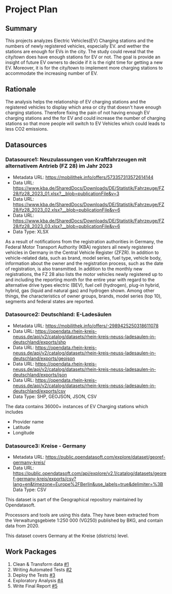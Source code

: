 # Project Plan

## Summary

This projects analyzes Electric Vehicles(EV) Charging stations and the numbers of newly registered vehicles, especially EV. and wether the stations are enough for EVs in the city. The study could reveal that the city/town does have enough stations for EV or not. The goal is provide an insight of future EV owners to decide if it is the right time for getting a new EV. Moreover, it is for the city/town to implement more charging stations to accommodate the increasing number of EV.

## Rationale

The analysis helps the relationship of EV charging stations and the registered vehicles to display which area or city that doesn't have enough charging stations. Therefore fixing the pain of not having enough EV charging stations and the for EV and could increase the number of charging stations so that more people will switch to EV Vehicles which could leads to less CO2 emissions.

## Datasources

<!-- Describe each datasources you plan to use in a section. Use the prefic "DatasourceX" where X is the id of the datasource. -->

### Datasource1: Neuzulassungen von Kraftfahrzeugen mit alternativem Antrieb (FZ 28) im Jahr 2023
* Metadata URL: https://mobilithek.info/offers/573357313572614144
* Data URL: https://www.kba.de/SharedDocs/Downloads/DE/Statistik/Fahrzeuge/FZ28/fz28_2023_01.xlsx?__blob=publicationFile&v=3
* Data URL: https://www.kba.de/SharedDocs/Downloads/DE/Statistik/Fahrzeuge/FZ28/fz28_2023_02.xlsx?__blob=publicationFile&v=6
* Data URL: https://www.kba.de/SharedDocs/Downloads/DE/Statistik/Fahrzeuge/FZ28/fz28_2023_03.xlsx?__blob=publicationFile&v=6
* Data Type: XLSX

As a result of notifications from the registration authorities in Germany, the Federal Motor Transport Authority (KBA) registers all newly registered vehicles in Germany in the Central Vehicle Register (ZFZR). In addition to vehicle-related data, such as brand, model series, fuel type, vehicle body, information about the owner and the registration process, such as the date of registration, is also transmitted. In addition to the monthly new registrations, the FZ 28 also lists the motor vehicles newly registered up to and including the reporting month for the entire year with regard to the alternative drive types electric (BEV), fuel cell (hydrogen), plug-in hybrid, hybrid, gas (liquid and natural gas) and hydrogen shown. Among other things, the characteristics of owner groups, brands, model series (top 10), segments and federal states are reported.


### Datasource2: Deutschland: E-Ladesäulen
* Metadata URL: https://mobilithek.info/offers/-2989425250318611078
* Data URL: https://opendata.rhein-kreis-neuss.de/api/v2/catalog/datasets/rhein-kreis-neuss-ladesaulen-in-deutschland/exports/shp
* Data URL: https://opendata.rhein-kreis-neuss.de/api/v2/catalog/datasets/rhein-kreis-neuss-ladesaulen-in-deutschland/exports/geojson
* Data URL: https://opendata.rhein-kreis-neuss.de/api/v2/catalog/datasets/rhein-kreis-neuss-ladesaulen-in-deutschland/exports/json
* Data URL: https://opendata.rhein-kreis-neuss.de/api/v2/catalog/datasets/rhein-kreis-neuss-ladesaulen-in-deutschland/exports/csv
* Data Type: SHP, GEOJSON, JSON, CSV

The data contains 36000+ instances of EV Charging stations which includes
- Provider name
- Latitude
- Longitude

### Datasource3: Kreise - Germany 
* Metadata URL: https://public.opendatasoft.com/explore/dataset/georef-germany-kreis/
* Data URL: https://public.opendatasoft.com/api/explore/v2.1/catalog/datasets/georef-germany-kreis/exports/csv?lang=en&timezone=Europe%2FBerlin&use_labels=true&delimiter=%3B
Data Type: CSV

This dataset is part of the Geographical repository maintained by Opendatasoft.

Processors and tools are using this data. They have been extracted from the Verwaltungsgebiete 1:250 000 (VG250) published by BKG, and contain data from 2020.

This dataset covers Germany at the Kreise (districts) level.

## Work Packages
<!-- List of work packages ordered sequentially, each pointing to an issue with more details. -->

1. Clean & Transform data [#1][i1]
2. Writing Automated Tests [#2][i2]
3. Deploy the Tests [#3][i3]
3. Exploratory Analysis [#4][i4]
4. Write Final Report [#5][i5]


[i1]: https://github.com/mapleprice/2023-AMSE/issues/1
[i2]: https://github.com/mapleprice/2023-AMSE/issues/2
[i3]: https://github.com/mapleprice/2023-AMSE/issues/3
[i4]: https://github.com/mapleprice/2023-AMSE/issues/4
[i5]: https://github.com/mapleprice/2023-AMSE/issues/5
